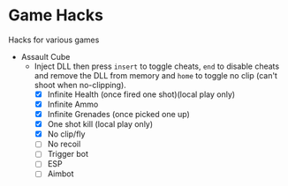 # Game Hacks

Hacks for various games

* Assault Cube
  * Inject DLL then press `insert` to toggle cheats, `end` to disable cheats and remove the DLL from memory and `home` to toggle no clip (can't shoot when no-clipping).
      * [x] Infinite Health (once fired one shot)(local play only)
      * [x] Infinite Ammo
      * [x] Infinite Grenades (once picked one up)
      * [x] One shot kill (local play only)
      * [x] No clip/fly
      * [ ] No recoil
      * [ ] Trigger bot
      * [ ] ESP
      * [ ] Aimbot
